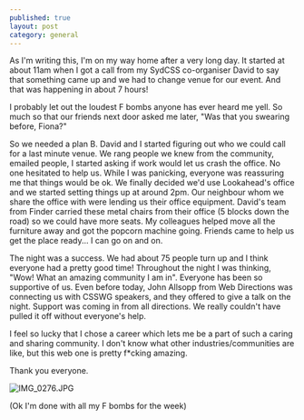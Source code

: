 ```yaml
---
published: true
layout: post
category: general
---
```




As I'm writing this, I'm on my way home after a very long day. It started at about 11am when I got a call from my SydCSS co-organiser David to say that something came up and we had to change venue for our event. And that was happening in about 7 hours!

I probably let out the loudest F bombs anyone has ever heard me yell. So much so that our friends next door asked me later, "Was that you swearing before, Fiona?" 

So we needed a plan B. David and I started figuring out who we could call for a last minute venue. We rang people we knew from the community, emailed people, I started asking if work would let us crash the office. No one hesitated to help us. While I was panicking, everyone was reassuring me that things would be ok. We finally decided we'd use Lookahead's office and we started setting things up at around 2pm. Our neighbour whom we share the office with were lending us their office equipment. David's team from Finder carried these metal chairs from their office (5 blocks down the road) so we could have more seats. My colleagues helped move all the furniture away and got the popcorn machine going. Friends came to help us get the place ready... I can go on and on.

The night was a success. We had about 75 people turn up and I think everyone had a pretty good time! Throughout the night I was thinking, "Wow! What an amazing community I am in". Everyone has been so supportive of us. Even before today, John Allsopp from Web Directions was connecting us with CSSWG speakers, and they offered to give a talk on the night. Support was coming in from all directions. We really couldn't have pulled it off without everyone's help. 

I feel so lucky that I chose a career which lets me be a part of such a caring and sharing community. I don't know what other industries/communities are like, but this web one is pretty f*cking amazing.

Thank you everyone.

![IMG_0276.JPG]({{site.baseurl}}/assets/img/photos/lookahead-sydcss.jpg)


(Ok I'm done with all my F bombs for the week)
